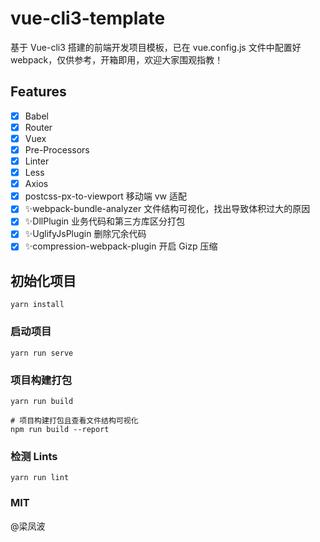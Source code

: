 # vue-cli3-template
基于 Vue-cli3 搭建的前端开发项目模板，已在 vue.config.js 文件中配置好 webpack，仅供参考，开箱即用，欢迎大家围观指教！

## Features
- [x] Babel
- [x] Router
- [x] Vuex
- [x] Pre-Processors
- [x] Linter
- [x] Less
- [x] Axios
- [x] postcss-px-to-viewport 移动端 vw 适配
- [x] ✨webpack-bundle-analyzer 文件结构可视化，找出导致体积过大的原因
- [x] ✨DllPlugin  业务代码和第三方库区分打包
- [x] ✨UglifyJsPlugin 删除冗余代码
- [x] ✨compression-webpack-plugin 开启 Gizp 压缩

## 初始化项目
```
yarn install
```

### 启动项目
```
yarn run serve
```

### 项目构建打包
```
yarn run build

# 项目构建打包且查看文件结构可视化
npm run build --report
```


### 检测 Lints
```
yarn run lint
```

### MIT
@梁凤波
